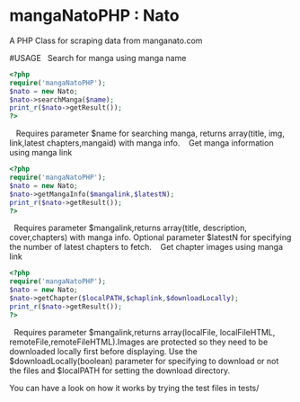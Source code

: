 # mangaNatoPHP : Nato

A PHP Class for scraping data from manganato.com



#USAGE&nbsp;&nbsp;
Search for manga using manga name&nbsp;
```php
<?php
require('mangaNatoPHP');
$nato = new Nato;
$nato->searchManga($name);
print_r($nato->getResult());
?>
```
&nbsp;&nbsp;
Requires parameter $name for searching manga, returns array(title, img, link,latest chapters,mangaid)  with manga  info.
&nbsp;&nbsp;
Get manga information using manga link&nbsp;
```php
<?php
require('mangaNatoPHP');
$nato = new Nato;
$nato->getMangaInfo($mangalink,$latestN);
print_r($nato->getResult());
?>
```
&nbsp;
Requires parameter $mangalink,returns array(title, description, cover,chapters)  with manga  info.
Optional parameter $latestN for specifying the number of latest chapters to fetch.
&nbsp;&nbsp;
Get chapter images using manga link&nbsp;
```php
<?php
require('mangaNatoPHP');
$nato = new Nato;
$nato->getChapter($localPATH,$chaplink,$downloadLocally);
print_r($nato->getResult());
?>
```
&nbsp;
Requires parameter $mangalink,returns array(localFile, localFileHTML, remoteFile,remoteFileHTML).Images are protected so they need to be downloaded locally first before displaying. Use the $downloadLocally(boolean) parameter for specifying to download or not the files and $localPATH for setting the download directory.
&nbsp;&nbsp;
&nbsp;&nbsp;

You can have a look on how it works by trying the test files in tests/
